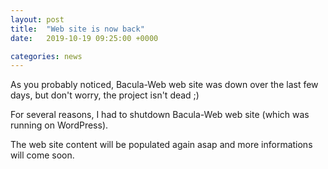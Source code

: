 ```yaml
---
layout: post
title:  "Web site is now back"
date:   2019-10-19 09:25:00 +0000

categories: news
---
```


As you probably noticed, Bacula-Web web site was down over the last few days, but don't worry, the project isn't dead ;)

For several reasons, I had to shutdown Bacula-Web web site (which was running on WordPress).

The web site content will be populated again asap and more informations will come soon.
